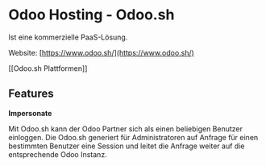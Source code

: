 # Odoo Hosting - Odoo.sh
Ist eine kommerzielle PaaS-Lösung.

Website: [https://www.odoo.sh/](https://www.odoo.sh/)

[[Odoo.sh Plattformen]]

## Features

**Impersonate**

Mit Odoo.sh kann der Odoo Partner sich als einen beliebigen Benutzer einloggen. Die Odoo.sh generiert für Administratoren auf Anfrage für einen bestimmten Benutzer eine Session und leitet die Anfrage weiter auf die entsprechende Odoo Instanz.